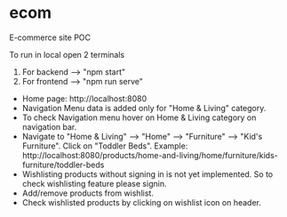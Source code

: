 # ecom
E-commerce site POC

To run in local open 2 terminals
1. For backend --> "npm start"
2. For frontend --> "npm run serve"

* Home page: http://localhost:8080
* Navigation Menu data is added only for "Home & Living" category.
* To check Navigation menu hover on Home & Living category on navigation bar.
* Navigate to "Home & Living" --> "Home" --> "Furniture" --> "Kid's Furniture". Click on "Toddler Beds". Example: http://localhost:8080/products/home-and-living/home/furniture/kids-furniture/toddler-beds
* Wishlisting products without signing in is not yet implemented. So to check wishlisting feature please signin.
* Add/remove products from wishlist.
* Check wishlisted products by clicking on wishlist icon on header.